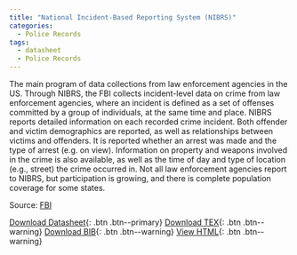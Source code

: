 ```yaml
---
title: "National Incident-Based Reporting System (NIBRS)"
categories:
  - Police Records
tags:
  - datasheet
  - Police Records
---
```


The main program of data collections from law enforcement agencies in the US. Through NIBRS, the FBI collects incident-level data on crime from law enforcement agencies, where an incident is defined as a set of offenses committed by a group of individuals, at the same time and place. NIBRS reports detailed information on each recorded crime incident. Both offender and victim demographics are reported, as well as relationships between victims and offenders. It is reported whether an arrest was made and the type of arrest (e.g. on view). Information on property and weapons involved in the crime is also available, as well as the time of day and type of location (e.g., street) the crime occurred in. Not all law enforcement agencies report to NIBRS, but participation is growing, and there is complete population coverage for some states. 

Source: [FBI](https://www.fbi.gov/services/cjis/ucr/nibrs)

[Download Datasheet](/assets/Datasheets/NIBRS.pdf){: .btn .btn--primary}
[Download TEX](/assets/Datasheets_Source/nibrs_datasheet.tex){: .btn .btn--warning}
[Download BIB](/assets/Datasheets_Source/nibrs.bib){: .btn .btn--warning}
[View HTML](/assets/Datasheets_Html/nibrs_datasheet.tex.html){: .btn .btn--warning}

